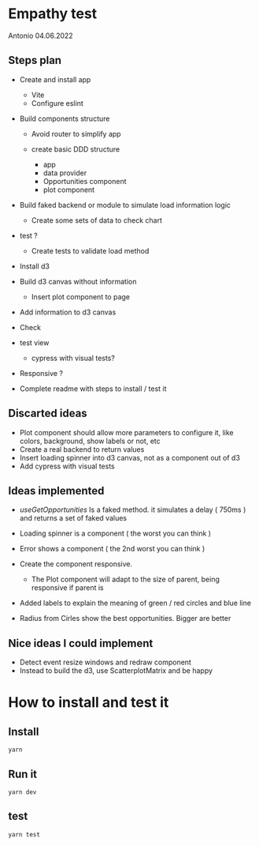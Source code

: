 # Empathy test 
Antonio 04.06.2022

## Steps plan
 * Create and install app 

    * Vite
    * Configure eslint 
 * Build components structure
    
    * Avoid router to simplify app
    * create basic DDD structure

       * app
       * data provider
       * Opportunities component
       * plot component

 * Build faked backend or module to simulate load information logic

    * Create some sets of data to check chart
 * test ?

    * Create tests to validate load method
 * Install d3 
 * Build d3 canvas without information

    * Insert plot component to page
 * Add information to d3 canvas
 * Check 
 * test view

    * cypress with visual tests? 
 * Responsive ?
 * Complete readme with steps to install / test it
  

## Discarted ideas
* Plot component should allow more parameters to configure it, like colors, background, show labels or not, etc
* Create a real backend to return values
* Insert loading spinner into d3 canvas, not as a component out of d3 
* Add cypress with visual tests


## Ideas implemented
* _useGetOpportunities_ Is a faked method. it simulates a delay ( 750ms ) and returns a set of faked values
* Loading spinner is a component ( the worst you can think )
* Error shows a component ( the 2nd worst you can think )
* Create the component responsive.

   * The Plot component will adapt to the size of parent, being responsive if parent is
* Added labels to explain the meaning of green / red circles and blue line
* Radius from Cirles show the best opportunities. Bigger are better 

## Nice ideas I could implement
* Detect event resize windows and redraw component
* Instead to build the d3, use ScatterplotMatrix and be happy


# How to install and test it

 ## Install
   `yarn` 

 ## Run it
   `yarn dev`

 ## test
   `yarn test`

